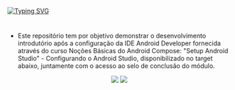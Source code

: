 [![Typing SVG](https://readme-typing-svg.herokuapp.com/?color=76C714&size=35&center=true&vCenter=true&width=1000&lines=Configuração+do+Android+Studio)](https://git.io/typing-svg) 
#
- Este repositório tem por objetivo demonstrar o desenvolvimento introdutório após a configuração da IDE Android Developer fornecida através do curso Noções Básicas do Android Compose: "Setup Android Studio" - Configurando o Android Studio, disponibilizado no target abaixo, juntamente com o acesso ao selo de conclusão do módulo.

<div align="center"> 
  <a href="https://developer.android.com/courses/pathways/android-basics-compose-unit-1-pathway-2" target="_blank"><img src="https://img.shields.io/badge/Configurando o Android Studio-343333?style=for-the-badge&logo=android-studio&logoColor=33cc33"></a>
  <a href="https://g.dev/kaangelo" target="_blank"><img src="https://img.shields.io/badge/Selo de Conclusão-343333?style=for-the-badge&logo=android-studio&logoColor=33cc33"></a>
</div>
